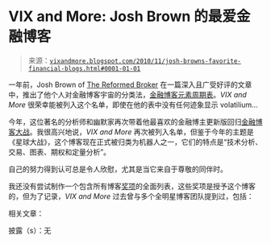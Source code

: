 <!--yml

分类：未分类

日期：2024-05-18 16:59:34

-->

# VIX and More: Josh Brown 的最爱金融博客

> 来源：[`vixandmore.blogspot.com/2010/11/josh-browns-favorite-financial-blogs.html#0001-01-01`](http://vixandmore.blogspot.com/2010/11/josh-browns-favorite-financial-blogs.html#0001-01-01)

一年前，Josh Brown of [The Reformed Broker](http://www.thereformedbroker.com/) 在一篇深入且广受好评的文章中，推出了他个人对金融博客宇宙的分类法，[金融博客元素周期表](http://www.thereformedbroker.com/2009/11/02/the-periodic-table-of-finance-bloggers/)。*VIX and More* 很荣幸能被列入这个名单，即使在他的表中没有任何迹象显示 volatilium…

今年，这位著名的分析师和幽默家再次带着他最喜欢的金融博主更新版回归[金融博客大战](http://www.thereformedbroker.com/2010/11/02/financial-blog-wars-2010/)。我很高兴地说，*VIX and More* 再次被列入名单，但鉴于今年的主题是《星球大战》，这个博客现在正式被归类为机器人之一，它们的特点是“技术分析、交易、图表、期权和定量分析”。

自己的努力得到认可总是令人欣慰，尤其是当它来自于尊敬的同伴时。

我还没有尝试制作一个包含所有博客[奖项](http://vixandmore.blogspot.com/search/label/awards)的全面列表，这些奖项是授予这个博客的，但为了记录，*VIX and More* 过去曾与多个全明星博客团队提到过，包括：

相关文章：

披露（s）：无
